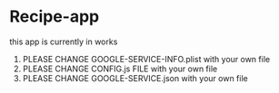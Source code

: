 # Recipe-app
this app is currently in works


1) PLEASE CHANGE GOOGLE-SERVICE-INFO.plist with your own file
2) PLEASE CHANGE CONFIG.js FILE with your own file
3) PLEASE CHANGE GOOGLE-SERVICE.json with your own file
